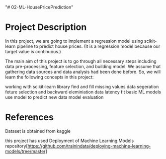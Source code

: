 "# 02-ML-HousePricePrediction" 


# Project Description

In this project, we are going to implement a regression model using scikit-learn pipeline to predict house prices. (It is a regression model because our target value is continuous.)


The main aim of this project is to go through all necessary steps including data pre-processing, feature selection, and building model. We assume that gathering data sources and data analysis had been done before. So, we will learn the following concepts in this project:

working with scikit-learn library
find and fill missing values
data segeration
feture selection and backward eleminiation
data latency
fit basic ML models
use model to predict new data
model evaluation


# References


Dataset is obtained from kaggle

this project has used Deployment of Machine Learning Models repository[https://github.com/trainindata/deploying-machine-learning-models/tree/master]




